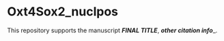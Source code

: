 # Oxt4Sox2_nuclpos

This repository supports the manuscript ___FINAL TITLE___, ___other citation info____.
